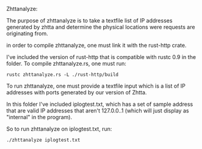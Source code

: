 Zhttanalyze:

The purpose of zhttanalyze is to take a textfile list of IP addresses generated by zhtta and determine the physical locations were requests are originating from.

in order to compile zhttanalyze, one must link it with the rust-http crate. 

I've included the version of rust-http that is compatible with rustc 0.9 in the folder. To compile zhttanalyze.rs, one must run:

	rustc zhttanalyze.rs -L ./rust-http/build

To run zhttanalyze, one must provide a textfile input which is a list of IP addresses with ports generated by our version of Zhtta.

In this folder I've included iplogtest.txt, which has a set of sample address that are valid IP addresses that aren't 127.0.0..1 (which will just display as "internal" in the program).

So to run zhttanalyze on iplogtest.txt, run:

	./zhttanalyze iplogtest.txt